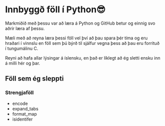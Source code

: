 # Innbyggð föll í Python😎

Markmiðið með þessu var að læra á Python og GitHub betur og einnig svo aðrir læra af þessu.

Mæli með að reyna læra þessi föll vel því að þau spara þér tíma og eru hraðari í vinnslu en föll sem þú býrð til sjálfur vegna þess að þau eru forrituð í tungumálinu C.

Reyni að hafa allar lýsingar á íslensku, en það er líklegt að ég sletti ensku inn á milli hér og þar.


## Föll sem ég sleppti
### Strengjaföll
* encode
* expand_tabs
* format_map
* isidentifer
